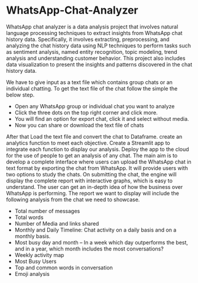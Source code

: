 # WhatsApp-Chat-Analyzer


WhatsApp chat analyzer is a data analysis project that involves natural language processing techniques to extract insights from WhatsApp chat history data. Specifically, it involves extracting, preprocessing, and analyzing the chat history data using NLP techniques to perform tasks such as sentiment analysis, named entity recognition, topic modeling, trend analysis and understanding customer behavior. This project also includes data visualization to present the insights and patterns discovered in the chat history data.

We have to give input as a text file which contains group chats or an individual chatting. To get the text file of the chat follow the simple the below step.

- Open any WhatsApp group or individual chat you want to analyze
- Click the three dots on the top right corner and click more.
- You will find an option for export chat, click it and select without media.
- Now you can share or download the text file of chats   

After that Load the text file and convert the chat to Dataframe. create an analytics function to meet each objective. Create a Streamlit app to integrate each function to display our analysis. Deploy the app to the cloud for the use of people to get an analysis of any chat. The main aim is to develop a complete interface where users can upload the WhatsApp chat in text format by exporting the chat from WhatsApp. It will provide users with two options to study the chats. On submitting the chat, the engine will display the complete report with interactive graphs, which is easy to understand. The user can get an in-depth idea of how the business over WhatsApp is performing. The report we want to display will include the following analysis from the chat we need to showcase.

- Total number of messages
- Total words
- Number of Media and links shared
- Monthly and Daily Timeline: Chat activity on a daily basis and on a monthly basis.
- Most busy day and month – In a week which day outperforms the best, and in a year, which month includes the most conversations?
- Weekly activity map
- Most Busy Users
- Top and common words in conversation
- Emoji analysis

